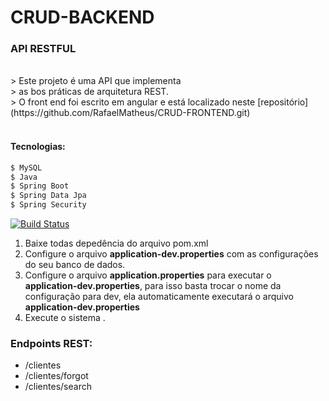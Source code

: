 # CRUD-BACKEND

### API RESTFUL

</br>
> Este projeto é uma API que implementa </br>
> as bos práticas de arquitetura REST.</br>
> O front end foi escrito em angular e está localizado neste [repositório](https://github.com/RafaelMatheus/CRUD-FRONTEND.git)</br>
</br>


#### Tecnologias:
```sh
$ MySQL
$ Java
$ Spring Boot
$ Spring Data Jpa
$ Spring Security
```

[![Build Status](https://travis-ci.org/joemccann/dillinger.svg?branch=master)](https://travis-ci.org/joemccann/dillinger)

1. Baixe todas depedência do arquivo pom.xml
2. Configure o arquivo **application-dev.properties** com as configurações do seu banco de dados.
3. Configure o arquivo **application.properties** para executar o **application-dev.properties**, para isso basta trocar o nome da configuração para dev, ela automaticamente executará o arquivo **application-dev.properties**
3. Execute o sistema .

### Endpoints REST:
* /clientes
* /clientes/forgot
* /clientes/search



